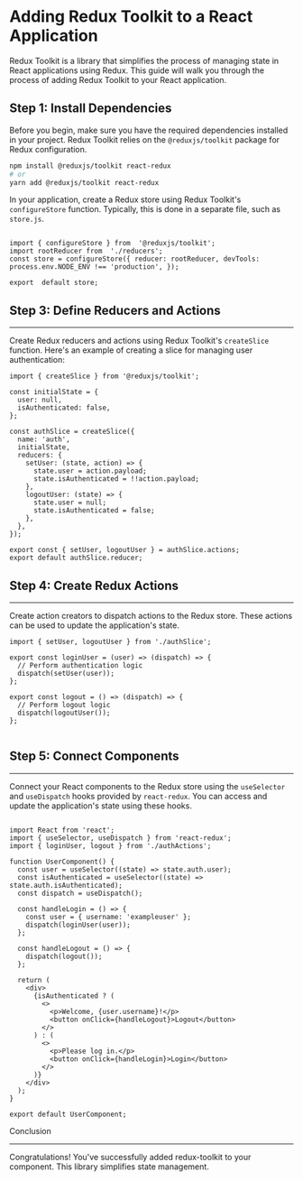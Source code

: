 
# Adding Redux Toolkit to a React Application

Redux Toolkit is a library that simplifies the process of managing state in React applications using Redux. This guide will walk you through the process of adding Redux Toolkit to your React application.

## Step 1: Install Dependencies

Before you begin, make sure you have the required dependencies installed in your project. Redux Toolkit relies on the `@reduxjs/toolkit` package for Redux configuration.

```bash
npm install @reduxjs/toolkit react-redux
# or
yarn add @reduxjs/toolkit react-redux
```
  

In your application, create a Redux store using Redux Toolkit's `configureStore` function. Typically, this is done in a separate file, such as `store.js`.

```

import { configureStore } from  '@reduxjs/toolkit';
import rootReducer from  './reducers'; 
const store = configureStore({ reducer: rootReducer, devTools: process.env.NODE_ENV !== 'production', }); 

export  default store;
```

  

## Step 3: Define Reducers and Actions

---------------------------------

  
Create Redux reducers and actions using Redux Toolkit's `createSlice` function. Here's an example of creating a slice for managing user authentication:

  

```// authSlice.js
import { createSlice } from '@reduxjs/toolkit';

const initialState = {
  user: null,
  isAuthenticated: false,
};

const authSlice = createSlice({
  name: 'auth',
  initialState,
  reducers: {
    setUser: (state, action) => {
      state.user = action.payload;
      state.isAuthenticated = !!action.payload;
    },
    logoutUser: (state) => {
      state.user = null;
      state.isAuthenticated = false;
    },
  },
});

export const { setUser, logoutUser } = authSlice.actions;
export default authSlice.reducer;

```

  

## Step 4: Create Redux Actions

-----------------------------

  

Create action creators to dispatch actions to the Redux store. These actions can be used to update the application's state.

  

```
import { setUser, logoutUser } from './authSlice';

export const loginUser = (user) => (dispatch) => {
  // Perform authentication logic
  dispatch(setUser(user));
};

export const logout = () => (dispatch) => {
  // Perform logout logic
  dispatch(logoutUser());
};


```
  

## Step 5: Connect Components

------------------------------

  

Connect your React components to the Redux store using the `useSelector` and `useDispatch` hooks provided by `react-redux`. You can access and update the application's state using these hooks.

```

import React from 'react';
import { useSelector, useDispatch } from 'react-redux';
import { loginUser, logout } from './authActions';

function UserComponent() {
  const user = useSelector((state) => state.auth.user);
  const isAuthenticated = useSelector((state) => state.auth.isAuthenticated);
  const dispatch = useDispatch();

  const handleLogin = () => {
    const user = { username: 'exampleuser' };
    dispatch(loginUser(user));
  };

  const handleLogout = () => {
    dispatch(logout());
  };

  return (
    <div>
      {isAuthenticated ? (
        <>
          <p>Welcome, {user.username}!</p>
          <button onClick={handleLogout}>Logout</button>
        </>
      ) : (
        <>
          <p>Please log in.</p>
          <button onClick={handleLogin}>Login</button>
        </>
      )}
    </div>
  );
}

export default UserComponent;

```

 

Conclusion

----------

  

Congratulations! You've successfully added redux-toolkit to your component. This library simplifies state management.
